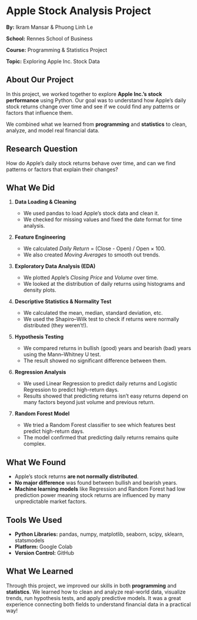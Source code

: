

#  Apple Stock Analysis Project

 **By:** Ikram Mansar & Phuong Linh Le 
 
 **School:** Rennes School of Business
 
 **Course:** Programming & Statistics Project
 
 **Topic:** Exploring Apple Inc. Stock Data


##  About Our Project

In this project, we worked together to explore **Apple Inc.’s stock performance** using Python. Our goal was to understand how Apple’s daily stock returns change over time and see if we could find any patterns or factors that influence them.

We combined what we learned from **programming** and **statistics** to clean, analyze, and model real financial data.



##  Research Question

 How do Apple’s daily stock returns behave over time, and can we find patterns or factors that explain their changes?



##  What We Did

1. **Data Loading & Cleaning**

   * We used pandas to load Apple’s stock data and clean it.
   * We checked for missing values and fixed the date format for time analysis.

2. **Feature Engineering**

   * We calculated *Daily Return* = (Close - Open) / Open × 100.
   * We also created *Moving Averages* to smooth out trends.

3. **Exploratory Data Analysis (EDA)**

   * We plotted Apple’s *Closing Price* and *Volume* over time.
   * We looked at the distribution of daily returns using histograms and density plots.

4. **Descriptive Statistics & Normality Test**

   * We calculated the mean, median, standard deviation, etc.
   * We used the Shapiro–Wilk test to check if returns were normally distributed (they weren’t!).

5. **Hypothesis Testing**

   * We compared returns in bullish (good) years and bearish (bad) years using the Mann–Whitney U test.
   * The result showed no significant difference between them.

6. **Regression Analysis**

   * We used Linear Regression to predict daily returns and Logistic Regression to predict high-return days.
   * Results showed that predicting returns isn’t easy returns depend on many factors beyond just volume and previous return.

7. **Random Forest Model**

   * We tried a Random Forest classifier to see which features best predict high-return days.
   * The model confirmed that predicting daily returns remains quite complex.



##  What We Found

* Apple’s stock returns **are not normally distributed**.
* **No major difference** was found between bullish and bearish years.
* **Machine learning models** like Regression and Random Forest had low prediction power meaning stock returns are influenced by many unpredictable market factors.


##  Tools We Used

* **Python Libraries:** pandas, numpy, matplotlib, seaborn, scipy, sklearn, statsmodels
* **Platform:** Google Colab
* **Version Control:** GitHub



##  What We Learned

Through this project, we improved our skills in both **programming** and **statistics**.
We learned how to clean and analyze real-world data, visualize trends, run hypothesis tests, and apply predictive models.
It was a great experience connecting both fields to understand financial data in a practical way!



